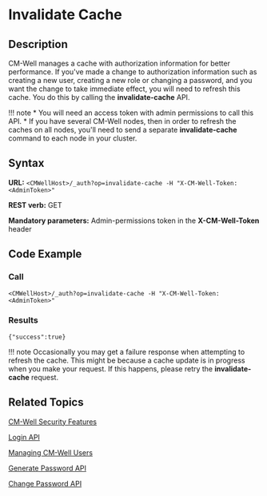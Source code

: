 # Invalidate Cache

## Description

CM-Well manages a cache with authorization information for better performance. If you've made a change to authorization information such as creating a new user, creating a new role or changing a password, and you want the change to take immediate effect, you will need to refresh this cache. You do this by calling the **invalidate-cache** API.

!!! note
	* You will need an access token with admin permissions to call this API.
	* If you have several CM-Well nodes, then in order to refresh the caches on all nodes, you'll need to send a separate **invalidate-cache** command to each node in your cluster.

## Syntax

**URL:** ```<CMWellHost>/_auth?op=invalidate-cache -H "X-CM-Well-Token:<AdminToken>"```

**REST verb:** GET

**Mandatory parameters:** Admin-permissions token in the **X-CM-Well-Token** header

## Code Example

### Call

```
<CMWellHost>/_auth?op=invalidate-cache -H "X-CM-Well-Token:<AdminToken>"
```

### Results

```
{"success":true}
```

!!! note
	Occasionally you may get a failure response when attempting to refresh the cache. This might be because a cache update is in progress when you make your request. If this happens, please retry the **invalidate-cache** request. 

## Related Topics

[CM-Well Security Features](../../DeveloperGuide/DevGuide.CM-WellSecurityFeatures.md)

[Login API](API.Auth.Login.md)

[Managing CM-Well Users](../../DeveloperGuide/DevGuide.ManagingUsers.md)

[Generate Password API](API.Auth.GeneratePassword.md)

[Change Password API](API.Auth.ChangePassword.md)


